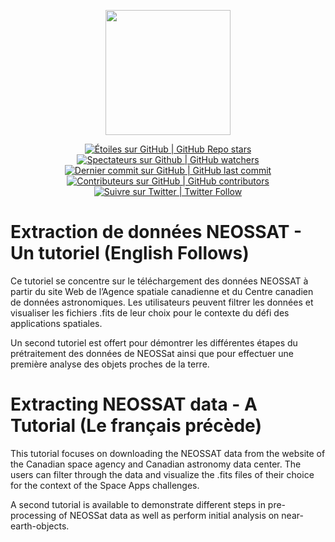 
<p align="center">
 <img src="https://www.asc-csa.gc.ca/images/satellites/neossat/neossat-ban.jpg" height="200">
</p>

<p align="center">
 <a href="#stars">
  <img alt="Étoiles sur GitHub | GitHub Repo stars" src="https://img.shields.io/github/stars/asc-csa/NEOSSAT_Tutorial">
 </a>
 <a href="#watchers">
  <img alt="Spectateurs sur Github | GitHub watchers" src="https://img.shields.io/github/watchers/asc-csa/NEOSSAT_Tutorial">
 </a>
 <a href="https://github.com/asc-csa/NEOSSAT_Tutorial/tree/main/commits/main">
  <img alt="Dernier commit sur GitHub | GitHub last commit" src="https://img.shields.io/github/last-commit/asc-csa/NEOSSAT_Tutorial">
 </a>
 <a href="https://github.com/asc-csa/NEOSSAT_Tutorial/tree/main/graphs/contributors">
  <img alt="Contributeurs sur GitHub | GitHub contributors" src="https://img.shields.io/github/contributors/asc-csa/NEOSSAT_Tutorial">
 </a>
 <a href="https://twitter.com/intent/follow?screen_name=csa_asc">
  <img alt="Suivre sur Twitter | Twitter Follow" src="https://img.shields.io/twitter/follow/csa_asc?style=social">
 </a>
</p>

# Extraction de données NEOSSAT - Un tutoriel (English Follows)
Ce tutoriel se concentre sur le téléchargement des données NEOSSAT à partir du site Web de l’Agence spatiale canadienne et du Centre canadien de données astronomiques. Les utilisateurs peuvent filtrer les données et visualiser les fichiers .fits de leur choix pour le contexte du défi des applications spatiales.  

Un second tutoriel est offert pour démontrer les différentes étapes du prétraitement des données de NEOSSat ainsi que pour effectuer une première analyse des objets proches de la terre. 

# Extracting NEOSSAT data - A Tutorial  (Le français précède)
This tutorial focuses on downloading the NEOSSAT data from the website of the Canadian space agency and Canadian astronomy data center. The users can filter through the data and visualize the .fits files of their choice for the context of the Space Apps challenges.  

A second tutorial is available to demonstrate different steps in pre-processing of NEOSSat data as well as perform initial analysis on near-earth-objects. 
